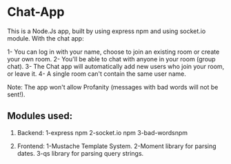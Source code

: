 # Chat-App

This is a Node.Js app, built by using express npm and using socket.io module. With the chat app:

1- You can log in with your name, choose to join an existing room or create your own room.
2- You'll be able to chat with anyone in your room (group chat).
3- The Chat app will automatically add new users who join your room, or leave it.
4- A single room can't contain the same user name.

Note: The app won't allow Profanity (messages with bad words will not be sent!).

Modules used:
-------------
1) Backend:
  1-express npm
  2-socket.io npm
  3-bad-wordsnpm
  
2) Frontend:
  1-Mustache Template System.
  2-Moment library for parsing dates.
  3-qs library for parsing query strings.
